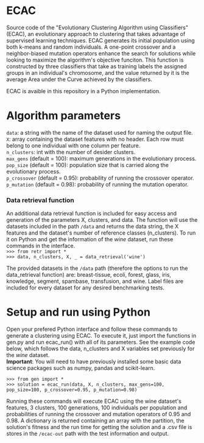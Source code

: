 # ECAC
Source code of the "Evolutionary Clustering Algorithm using Classifiers" (ECAC), an evolutionary approach to clustering that takes advantage of supervised learning techniques. ECAC generates its initial population using both k-means and random individuals. A one-point crossover and a neighbor-biased mutation operators enhance the search for solutions while looking to maximize the algorithm's objective funciton. This function is constructed by three classifiers that take as training labels the assigned groups in an individual's chromosome, and the value returned by it is the average Area under the Curve achieved by the classifiers.

ECAC is avaible in this repository in a Python implementation.

# Algorithm parameters
``data``: a string with the name of the dataset used for naming the output file.  
``X``: array containing the dataset features with no header. Each row must belong to one individual with one column per feature.  
``n_clusters``: int with the number of desider clusters.  
``max_gens`` (default = 100): maximum generations in the evolutionary process.  
``pop_size`` (default = 100): population size that is carried along the evolutionary process.  
``p_crossover`` (default = 0.95): probability of running the crossover operator.  
``p_mutation`` (default = 0.98): probability of running the mutation operator.  

### Data retrieval function
An additional data retrieval function is included for easy access and generation of the parameters X, clusters, and data. The function will use the datasets included in the path ``/data`` and returns the data string, the X features and the dataset's number of reference classes (n_clusters). To run it on Python and get the information of the *wine* dataset, run these commands in the interface.  
``>>> from retr import *``  
``>>> data, n_clusters, X, _ = data_retrieval('wine')``  

The provided datasets in the ``/data`` path (therefore the options to run the data_retrieval function) are: breast-tissue, ecoli, forest, glass, iris, knowledge, segment, spambase, transfusion, and wine. Label files are included for every dataset for any desired benchmarking tests.

# Setup and run using Python
Open your prefered Python interface and follow these commands to generate a clustering using ECAC. To execute it, just import the functions in gen.py and run ecac_run() with all of its parameters. See the example code below, which follows the data, n_clusters and X variables set previously for the *wine* dataset.  
**Important**: You will need to have previously installed some basic data science packages such as numpy, pandas and scikit-learn.

``>>> from gen import *``  
``>>> solution = ecac_run(data, X, n_clusters, max_gens=100, pop_size=100, p_crossover=0.95, p_mutation=0.98)``  

Running these commands will execute ECAC using the wine dataset's features, 3 clusters, 100 generations, 100 individuals per population and probabilities of running the crossover and mutation operators of 0.95 and 0.98. A dictionary is returned containing an array with the partition, the solution's fitness and the run time for getting the solution and a .csv file is stores in the ``/ecac-out`` path with the test information and output.
